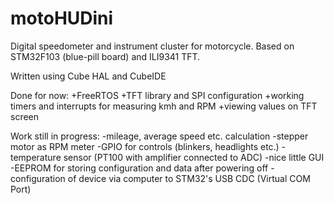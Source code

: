 # motoHUDini
Digital speedometer and instrument cluster for motorcycle. Based on STM32F103 (blue-pill board) and ILI9341 TFT.

Written using Cube HAL and CubeIDE


Done for now:
+FreeRTOS
+TFT library and SPI configuration
+working timers and interrupts for measuring kmh and RPM
+viewing values on TFT screen

Work still in progress:
-mileage, average speed etc. calculation
-stepper motor as RPM meter
-GPIO for controls (blinkers, headlights etc.)
-temperature sensor (PT100 with amplifier connected to ADC)
-nice little GUI
-EEPROM for storing configuration and data after powering off
-configuration of device via computer to STM32's USB CDC (Virtual COM Port)
